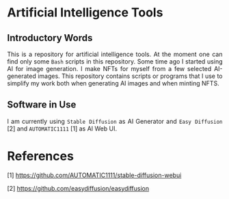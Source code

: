 # Artificial Intelligence Tools

## Introductory Words

<p align="justify">This is a repository for artificial intelligence tools. At the moment one can find only some <code>Bash</code> scripts in this repository. Some time ago I started using AI for image generation. I make NFTs for myself from a few selected AI-generated images. This repository contains scripts or programs that I use to simplify my work both when generating AI images and when minting NFTS.</p> 

## Software in Use

<p align="justify">I am currently using <code>Stable Diffusion</code> as AI Generator and <code>Easy Diffusion</code> [2] and <code>AUTOMATIC1111</code> [1] as AI Web UI.</p>  

# References

[1] https://github.com/AUTOMATIC1111/stable-diffusion-webui

[2] https://github.com/easydiffusion/easydiffusion
